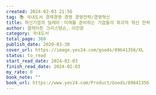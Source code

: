 ```yaml
---
created: 2024-02-03 21:56
tag: 📚 국내도서 경제경영 경영 경영전략/경영혁신
title: 혁신기업의 딜레마：미래를 준비하는 기업들의 파괴적 혁신 전략
author: 클레이튼 크리스텐슨, 이진원
category: 국내도서
total_page: 360
publish_date: 2020-03-30
cover_url: https://image.yes24.com/goods/89641356/XL
status: to_read
start_read_date: 2024-02-03
finish_read_date: 2024-02-03
my_rate: 0
book_note: ""
book_url: https://www.yes24.com/Product/Goods/89641356
---
```




